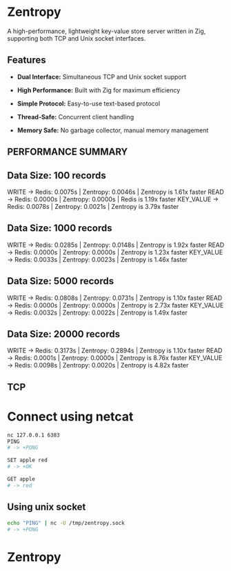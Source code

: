 # Zentropy
A high-performance, lightweight key-value store server written in Zig, supporting both TCP and Unix socket interfaces.

## Features
- **Dual Interface:** Simultaneous TCP and Unix socket support

- **High Performance:** Built with Zig for maximum efficiency

- **Simple Protocol:** Easy-to-use text-based protocol

- **Thread-Safe:** Concurrent client handling

- **Memory Safe:** No garbage collector, manual memory management

## PERFORMANCE SUMMARY

Data Size: 100 records
----------------------------------------
WRITE        -> Redis: 0.0075s | Zentropy: 0.0046s | Zentropy is 1.61x faster
READ         -> Redis: 0.0000s | Zentropy: 0.0000s | Redis is 1.19x faster
KEY_VALUE    -> Redis: 0.0078s | Zentropy: 0.0021s | Zentropy is 3.79x faster

Data Size: 1000 records
----------------------------------------
WRITE        -> Redis: 0.0285s | Zentropy: 0.0148s | Zentropy is 1.92x faster
READ         -> Redis: 0.0000s | Zentropy: 0.0000s | Zentropy is 1.23x faster
KEY_VALUE    -> Redis: 0.0033s | Zentropy: 0.0023s | Zentropy is 1.46x faster

Data Size: 5000 records
----------------------------------------
WRITE        -> Redis: 0.0808s | Zentropy: 0.0731s | Zentropy is 1.10x faster
READ         -> Redis: 0.0000s | Zentropy: 0.0000s | Zentropy is 2.73x faster
KEY_VALUE    -> Redis: 0.0032s | Zentropy: 0.0022s | Zentropy is 1.49x faster

Data Size: 20000 records
----------------------------------------
WRITE        -> Redis: 0.3173s | Zentropy: 0.2894s | Zentropy is 1.10x faster
READ         -> Redis: 0.0001s | Zentropy: 0.0000s | Zentropy is 8.76x faster
KEY_VALUE    -> Redis: 0.0098s | Zentropy: 0.0020s | Zentropy is 4.82x faster


## TCP


# Connect using netcat
```bash
nc 127.0.0.1 6383
PING
# -> +PONG

SET apple red
# -> +OK

GET apple
# -> red
```


## Using unix socket
```bash
echo "PING" | nc -U /tmp/zentropy.sock
# -> +PONG
```

# Zentropy
